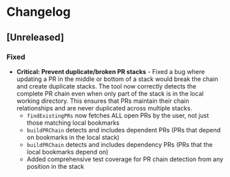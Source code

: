# Changelog

## [Unreleased]
<!-- Test edit for push verification -->

### Fixed
- **Critical: Prevent duplicate/broken PR stacks** - Fixed a bug where updating a PR in the middle or bottom of a stack would break the chain and create duplicate stacks. The tool now correctly detects the complete PR chain even when only part of the stack is in the local working directory. This ensures that PRs maintain their chain relationships and are never duplicated across multiple stacks.
  - `findExistingPRs` now fetches ALL open PRs by the user, not just those matching local bookmarks
  - `buildPRChain` detects and includes dependent PRs (PRs that depend on bookmarks in the local stack)
  - `buildPRChain` detects and includes dependency PRs (PRs that the local bookmarks depend on)
  - Added comprehensive test coverage for PR chain detection from any position in the stack